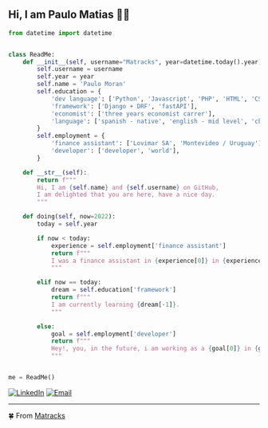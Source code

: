 ## Hi, I am Paulo Matias :curly_haired_man:

```python
from datetime import datetime


class ReadMe:
    def __init__(self, username="Matracks", year=datetime.today().year):
        self.username = username
        self.year = year
        self.name = 'Paulo Moran'
        self.education = {
            'dev language': ['Python', 'Javascript', 'PHP', 'HTML', 'CSS'],
            'framework': ['Django + DRF', 'fastAPI'],
            'economist': ['three years economist carrer'],
            'language': ['spanish - native', 'english - mid level', 'chinese - HSK II']
        }
        self.employment = {
            'finance assistant': ['Lovimar SA', 'Montevideo / Uruguay'],
            'developer': ['developer', 'world'],
        }

    def __str__(self):
        return f"""
        Hi, I am {self.name} and {self.username} on GitHub,
        I am delighted that you are here, have a nice day.
        """

    def doing(self, now=2022):
        today = self.year

        if now < today:
            experience = self.employment['finance assistant']
            return f"""
            I was a finance assistant in {experience[0]} in {experience[1]}.
            """

        elif now == today:
            dream = self.education['framework']
            return f"""
            I am currently learning {dream[-1]}.
            """

        else:
            goal = self.employment['developer']
            return f"""
            Hey!, you, in the future, i am working as a {goal[0]} in {goal[1]}.
            """


me = ReadMe()
```
<p align="center">

<a href="https://www.linkedin.com/in/paulo-matias-moran-almada-65159b24b"><img alt="LinkedIn" src="https://img.shields.io/badge/LinkedIn-Paulo Moran-blue?style=flat-square&logo=linkedin"></a>  <a href="mailto:matiasmoran05@gmail.com"><img alt="Email" src="https://img.shields.io/badge/Email-matiasmoran05@gmail.com-blue?style=flat-square&logo=gmail"></a>

</p>

---
:four_leaf_clover: From [Matracks](https://github.com/Matracks)
